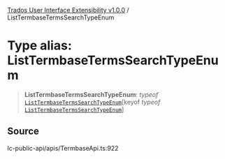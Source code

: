 [Trados User Interface Extensibility v1.0.0](../wiki/globals) / ListTermbaseTermsSearchTypeEnum

# Type alias: ListTermbaseTermsSearchTypeEnum

> **ListTermbaseTermsSearchTypeEnum**: *typeof* [`ListTermbaseTermsSearchTypeEnum`](../wiki/Variable.ListTermbaseTermsSearchTypeEnum)\[keyof *typeof* [`ListTermbaseTermsSearchTypeEnum`](../wiki/Variable.ListTermbaseTermsSearchTypeEnum)\]

## Source

lc-public-api/apis/TermbaseApi.ts:922
